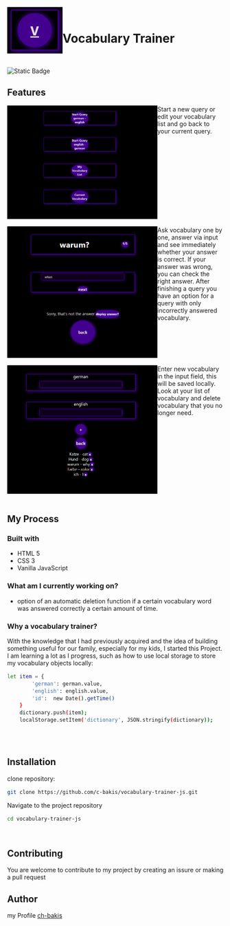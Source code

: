  

<img align="left" src="https://github.com/c-bakis/vocabulary-trainer-js/blob/main/png/icon.PNG" alt="v icon"/> 
<br/>

# Vocabulary Trainer

<br clear="left"/>

![Static Badge](https://img.shields.io/badge/JavaScript-F7DF1E?logo=JavaScript&logoColor=000&style=flat-square)


## Features

<img align="left" src="https://github.com/c-bakis/vocabulary-trainer-js/blob/main/png/main-page.PNG" alt="main page" width="350"/>
Start a new query or edit your vocabulary list and go back to your current query.
<br clear="left"/>
<br/>

<img align="left" src="https://github.com/c-bakis/vocabulary-trainer-js/blob/main/png/training-page.PNG" alt="training page" width="350"/>
Ask vocabulary one by one, answer via input and see immediately whether your answer is correct. If your answer was wrong, you can check the right answer.
After finishing a query you have an option for a query with only incorrectly answered vocabulary.
 <br clear="left"/>
 <br/>

<img align="left" src="https://github.com/c-bakis/vocabulary-trainer-js/blob/main/png/list-page.PNG" alt="list page" hight="350" width="350px"/>
Enter new vocabulary in the input field, this will be saved locally. 
Look at your list of vocabulary and delete vocabulary that you no longer need.
<br clear="left"/>
<br/>

## My Process 

### Built with

 - HTML 5
 - CSS 3
 - Vanilla JavaScript

### What am I currently working on?

- option of an automatic deletion function if a certain vocabulary word was answered correctly a certain amount of time.

### Why a vocabulary trainer?

With the knowledge that I had previously acquired and the idea of building something useful for our family, especially for my kids, I started this Project.
I am learning a lot as I progress, such as how to use local storage to store my vocabulary objects locally:
```bash
let item = {
        'german': german.value,
        'english': english.value,
        'id':  new Date().getTime()
    }
    dictionary.push(item);
    localStorage.setItem('dictionary', JSON.stringify(dictionary));
      
```
<br/>

## Installation

clone repository:
```bash
git clone https://github.com/c-bakis/vocabulary-trainer-js.git
```

Navigate to the project repository
```bash
cd vocabulary-trainer-js
```


<br/>

## Contributing

You are welcome to contribute to my project by creating an issure or making a pull request

## Author 

my Profile [ch-bakis](https://github.com/c-bakis)
